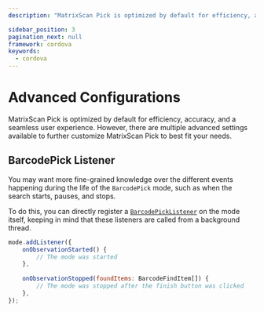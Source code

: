 ```yaml
---
description: "MatrixScan Pick is optimized by default for efficiency, accuracy, and a seamless user experience. However, there are multiple advanced settings available to further customize MatrixScan Pick to best fit your needs.                                                                     "

sidebar_position: 3
pagination_next: null
framework: cordova
keywords:
  - cordova
---
```


# Advanced Configurations

MatrixScan Pick is optimized by default for efficiency, accuracy, and a seamless user experience. However, there are multiple advanced settings available to further customize MatrixScan Pick to best fit your needs.

## BarcodePick Listener

You may want more fine-grained knowledge over the different events happening during the life of the `BarcodePick` mode, such as when the search starts, pauses, and stops.

To do this, you can directly register a [`BarcodePickListener`](https://docs.scandit.com/data-capture-sdk/cordova/barcode-capture/api/barcode-pick-listener.html#interface-scandit.datacapture.barcode.pick.IBarcodePickListener) on the mode itself, keeping in mind that these listeners are called from a background thread.

```javascript
mode.addListener({
	onObservationStarted() {
		// The mode was started
	},
    
	onObservationStopped(foundItems: BarcodeFindItem[]) {
		// The mode was stopped after the finish button was clicked
	},
});
```

